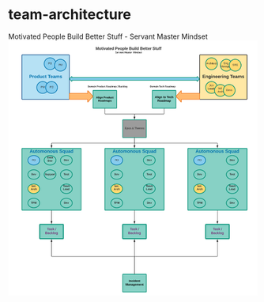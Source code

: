 # team-architecture
Motivated People Build Better Stuff - Servant Master Mindset
![](images/team-architecture.png)
